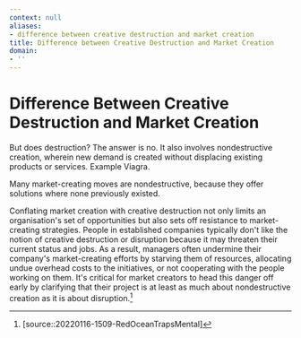 ```yaml
---
context: null
aliases:
- difference between creative destruction and market creation
title: Difference between Creative Destruction and Market Creation
domain:
- ''
---
```


# Difference Between Creative Destruction and Market Creation

But does destruction? The answer is no. It also involves nondestructive creation, wherein new demand is created without displacing existing products or services. Example Viagra.

Many market-creating moves are nondestructive, because they offer solutions where none previously existed.  

Conflating market creation with creative destruction not only limits an organisation's set of opportunities but also sets off resistance to market-creating strategies. People in established companies typically don't like the notion of creative destruction or disruption because it may threaten their current status and jobs. As a result, managers often undermine their company's market-creating efforts by starving them of resources, allocating undue overhead costs to the initiatives, or not cooperating with the people working on them. It's critical for market creators to head this danger off early by clarifying that their project is at least as much about nondestructive creation as it is about disruption.[^1]

[^1]: [source::20220116-1509-RedOceanTrapsMental]
